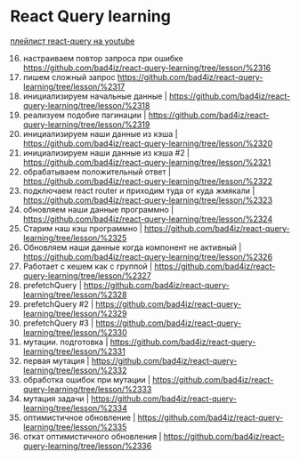 # React Query learning

[плейлист react-query на youtube](https://youtube.com/playlist?list=PL5MDzsMECm45ZzoJ0F2-50aAvbbNd47_E)

16. настраиваем повтор запроса при ошибке https://github.com/bad4iz/react-query-learning/tree/lesson/%2316
17. пишем сложный запрос https://github.com/bad4iz/react-query-learning/tree/lesson/%2317
18. инициализируем начальные данные | https://github.com/bad4iz/react-query-learning/tree/lesson/%2318
19. реализуем подобие пагинации | https://github.com/bad4iz/react-query-learning/tree/lesson/%2319
20. инициализируем наши данные из кэша | https://github.com/bad4iz/react-query-learning/tree/lesson/%2320
21. инициализируем наши данные из кэша #2 | https://github.com/bad4iz/react-query-learning/tree/lesson/%2321
22. обрабатываем положительный ответ | https://github.com/bad4iz/react-query-learning/tree/lesson/%2322
23. подключаем react router и приходим туда от куда жмякали | https://github.com/bad4iz/react-query-learning/tree/lesson/%2323
24. обновляем наши данные программно | https://github.com/bad4iz/react-query-learning/tree/lesson/%2324
25. Старим наш кэш программно | https://github.com/bad4iz/react-query-learning/tree/lesson/%2325
26. Обновляем наши данные когда компонент не активный | https://github.com/bad4iz/react-query-learning/tree/lesson/%2326
27. Работает с кешем как с группой | https://github.com/bad4iz/react-query-learning/tree/lesson/%2327
28. prefetchQuery | https://github.com/bad4iz/react-query-learning/tree/lesson/%2328
29. prefetchQuery #2 | https://github.com/bad4iz/react-query-learning/tree/lesson/%2329
30. prefetchQuery #3 | https://github.com/bad4iz/react-query-learning/tree/lesson/%2330
31. мутации. подготовка | https://github.com/bad4iz/react-query-learning/tree/lesson/%2331
32. первая мутация | https://github.com/bad4iz/react-query-learning/tree/lesson/%2332
33. обработка ошибок при мутации | https://github.com/bad4iz/react-query-learning/tree/lesson/%2333
34. мутация задачи | https://github.com/bad4iz/react-query-learning/tree/lesson/%2334
35. оптимистичное обновление | https://github.com/bad4iz/react-query-learning/tree/lesson/%2335
36. откат оптимистичного обновления | https://github.com/bad4iz/react-query-learning/tree/lesson/%2336

